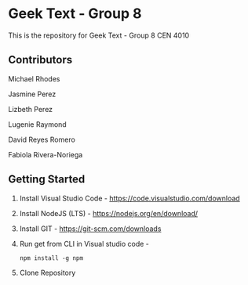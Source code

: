# Geek Text - Group 8

This is the repository for Geek Text - Group 8 CEN 4010

## Contributors
Michael Rhodes

Jasmine Perez

Lizbeth Perez

Lugenie Raymond

David Reyes Romero

Fabiola Rivera-Noriega

## Getting Started

1. Install Visual Studio Code - https://code.visualstudio.com/download

2. Install NodeJS (LTS) - https://nodejs.org/en/download/

3. Install GIT - https://git-scm.com/downloads

4. Run get from CLI in Visual studio code -
 
       npm install -g npm

5. Clone Repository

